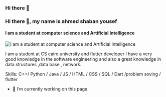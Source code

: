 ### Hi there 👋

### Hi there 👋, my name is ahmed shaban yousef
#### I am a student at computer science and Artificial Intelligence  
![I am a student at computer science and Artificial Intelligence  ](https://arturssmirnovs.github.io/github-profile-readme-generator/images/banner.png)

I am a student at CS cairo university and flutter developer 
I have a very good knowledge in the software engineering and also a great knowledge in data structures ,data base , network.


Skills: C++/ Python / Java / JS / HTML / CSS / SQL / Dart /problem soving / flutter

- 🔭 I’m currently working on this page. 




